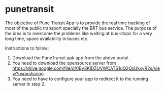 # punetransit
The objective of Pune Transit App is to provide the real time tracking of most of the public transport specially the BRT bus service. The purpose of the idea is to overcome the problems like waiting at bus-stops for a very long time, space availability in buses etc.

Instructions to follow:
1. Download the PuneTransit.apk app from the above portal.
2. You need to download the opensource server from https://drive.google.com/file/d/0By3KIDZUVWCATS1uQ2QxUkxyR2s/view?usp=sharing.
3. You need to have to configure your app to redirect it to the running server in step 2.
